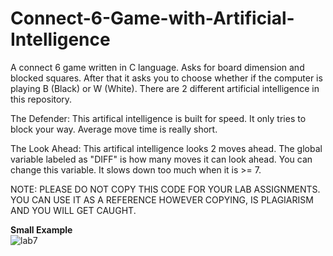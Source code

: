 # Connect-6-Game-with-Artificial-Intelligence
A connect 6 game written in C language. Asks for board dimension and blocked squares. After that it asks you to choose whether if the computer is playing B (Black) or W (White). There are 2 different artificial intelligence in this repository. 

The Defender: This artifical intelligence is built for speed. It only tries to block your way. Average move time is really short.

The Look Ahead: This artifical intelligence looks 2 moves ahead. The global variable labeled as "DIFF" is how many moves it can look ahead. You can change this variable. It slows down too much when it is >= 7. 

NOTE: PLEASE DO NOT COPY THIS CODE FOR YOUR LAB ASSIGNMENTS. YOU CAN USE IT AS A REFERENCE HOWEVER COPYING, IS PLAGIARISM AND YOU WILL GET CAUGHT.

<b>Small Example</b>
</br>
![lab7](https://cloud.githubusercontent.com/assets/15402874/11346017/7df047ac-91e8-11e5-84fd-88d84aff6bbd.png)
